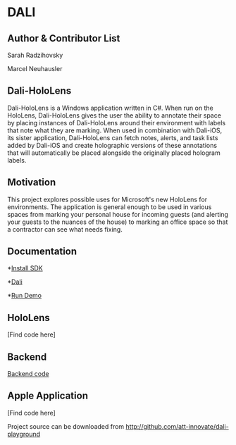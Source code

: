 DALI
=======

Author & Contributor List
-------
Sarah Radzihovsky

Marcel Neuhausler

Dali-HoloLens
-------
Dali-HoloLens is a Windows application written in C#. When run on the HoloLens, Dali-HoloLens gives the user the ability to annotate their space by placing instances of Dali-HoloLens around their environment with labels that note what they are marking. When used in combination with Dali-iOS, its sister application, Dali-HoloLens can fetch notes, alerts, and task lists added by Dali-iOS and create holographic versions of these annotations that will automatically be placed alongside the originally placed hologram labels.

Motivation
--------
This project explores possible uses for Microsoft's new HoloLens for environments. The application is general enough to be used in various spaces from marking your personal house for incoming guests (and alerting your guests to the nuances of the house) to marking an office space so that a contractor can see what needs fixing.

Documentation
-------
*[Install SDK](https://github.com/att-innovate/dali-playground/blob/master/InstallationInstructions.md)

*[Dali](https://github.com/att-innovate/dali-playground/blob/master/daliSetup.md)

*[Run Demo](https://github.com/att-innovate/dali-playground/blob/master/runDemo.md)

HoloLens
-------
[Find code here]

Backend
-------
[Backend code](https://github.com/att-innovate/dali-playground/blob/master/backend.go)

Apple Application
-------
[Find code here]

Project source can be downloaded from http://github.com/att-innovate/dali-playground
